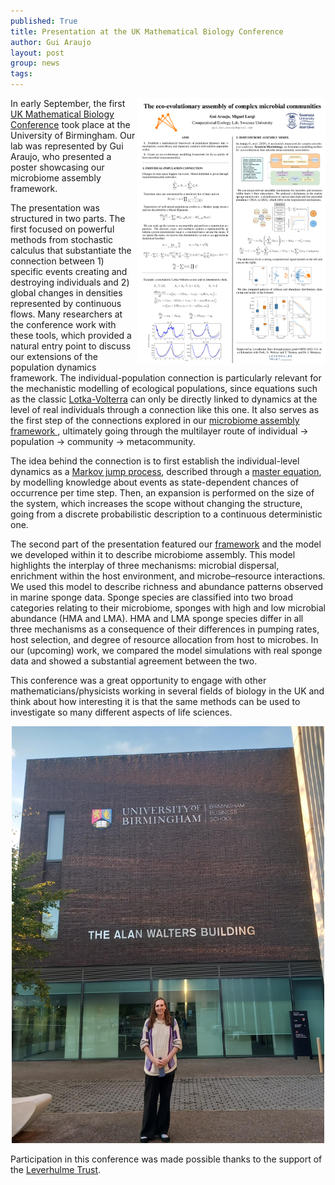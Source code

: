 ```yaml
---
published: True
title: Presentation at the UK Mathematical Biology Conference
author: Gui Araujo
layout: post
group: news
tags: 
---
```


<img style="float: right; width: 60%;" src="/static/img/news/2025-09-04-UKMathBio-1.png" alt="Poster" class="img-fluid">

In early September, the first [UK Mathematical Biology Conference](https://ukmathbioconference.github.io/) took place at the University of Birmingham. Our lab was represented by Gui Araujo, who presented a poster showcasing our microbiome assembly framework.

The presentation was structured in two parts. The first focused on powerful methods from stochastic calculus that substantiate the connection between 1) specific events creating and destroying individuals and 2) global changes in densities represented by continuous flows. Many researchers at the conference work with these tools, which provided a natural entry point to discuss our extensions of the population dynamics framework. The individual-population connection is particularly relevant for the mechanistic modelling of ecological populations, since equations such as the classic [Lotka-Volterra](https://en.wikipedia.org/wiki/Lotka%E2%80%93Volterra_equations) can only be directly linked to dynamics at the level of real individuals through a connection like this one. It also serves as the first step of the connections explored in our [microbiome assembly framework ](https://www.cell.com/trends/microbiology/fulltext/S0966-842X(24)00214-2), ultimately going through the multilayer route of individual -> population -> community -> metacommunity.

The idea behind the connection is to first establish the individual-level dynamics as a [Markov jump process](https://en.wikipedia.org/wiki/Continuous-time_Markov_chain), described through a [master equation](https://en.wikipedia.org/wiki/Master_equation), by modelling knowledge about events as state-dependent chances of occurrence per time step. Then, an expansion is performed on the size of the system, which increases the scope without changing the structure, going from a discrete probabilistic description to a continuous deterministic one.

The second part of the presentation featured our [framework](https://www.cell.com/trends/microbiology/fulltext/S0966-842X(24)00214-2) and the model we developed within it to describe microbiome assembly. This model highlights the interplay of three mechanisms: microbial dispersal, enrichment within the host environment, and microbe–resource interactions. We used this model to describe richness and abundance patterns observed in marine sponge data. Sponge species are classified into two broad categories relating to their microbiome, sponges with high and low microbial abundance (HMA and LMA). HMA and LMA sponge species differ in all three mechanisms as a consequence of their differences in pumping rates, host selection, and degree of resource allocation from host to microbes. In our (upcoming) work, we compared the model simulations with real sponge data and showed a substantial agreement between the two.

This conference was a great opportunity to engage with other mathematicians/physicists working in several fields of biology in the UK and think about how interesting it is that the same methods can be used to investigate so many different aspects of life sciences.

<p style="text-align:center;"><img src="/static/img/news/2025-09-04-UKMathBio-2.jpg" alt="Gui at the conference" class="img-fluid" width="500"> </p>

Participation in this conference was made possible thanks to the support of the [Leverhulme Trust](https://www.leverhulme.ac.uk/).
